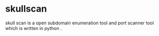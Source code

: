 # skullscan
skull scan is a open subdomain enumeration tool and port scanner tool which is written in python .
